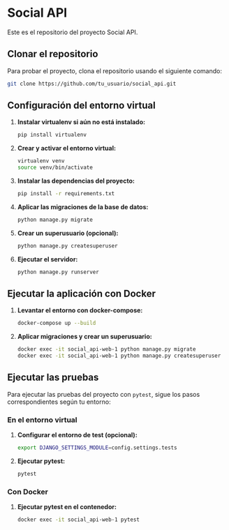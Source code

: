 # Social API

Este es el repositorio del proyecto Social API.

## Clonar el repositorio

Para probar el proyecto, clona el repositorio usando el siguiente comando:

```bash
git clone https://github.com/tu_usuario/social_api.git
```

## Configuración del entorno virtual

1. **Instalar virtualenv si aún no está instalado:**

    ```bash
    pip install virtualenv
    ```

2. **Crear y activar el entorno virtual:**

    ```bash
    virtualenv venv 
    source venv/bin/activate 
    ```

3. **Instalar las dependencias del proyecto:**

    ```bash
    pip install -r requirements.txt
    ```

4. **Aplicar las migraciones de la base de datos:**

    ```bash
    python manage.py migrate
    ```

5. **Crear un superusuario (opcional):**

    ```bash
    python manage.py createsuperuser
    ```

6. **Ejecutar el servidor:**

    ```bash
    python manage.py runserver
    ```

## Ejecutar la aplicación con Docker 

1. **Levantar el entorno con docker-compose:**

    ```bash
    docker-compose up --build
    ```

2. **Aplicar migraciones y crear un superusuario:**

    ```bash
    docker exec -it social_api-web-1 python manage.py migrate
    docker exec -it social_api-web-1 python manage.py createsuperuser
    ```


## Ejecutar las pruebas

Para ejecutar las pruebas del proyecto con `pytest`, sigue los pasos correspondientes según tu entorno:

### En el entorno virtual

1. **Configurar el entorno de test (opcional):**

    ```bash
    export DJANGO_SETTINGS_MODULE=config.settings.tests
    ```

2. **Ejecutar pytest:**

    ```bash
    pytest
    ```

### Con Docker

1. **Ejecutar pytest en el contenedor:**

    ```bash
    docker exec -it social_api-web-1 pytest
    ```

